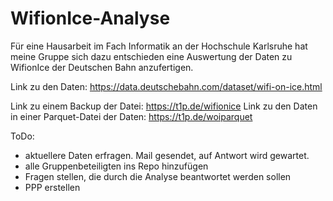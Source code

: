 # WifionIce-Analyse

Für eine Hausarbeit im Fach Informatik an der Hochschule Karlsruhe hat meine Gruppe sich dazu entschieden eine Auswertung der Daten zu WifionIce der Deutschen Bahn anzufertigen.


Link zu den Daten: https://data.deutschebahn.com/dataset/wifi-on-ice.html

Link zu einem Backup der Datei: https://t1p.de/wifionice
Link zu den Daten in einer Parquet-Datei der Daten: https://t1p.de/woiparquet

ToDo:
- aktuellere Daten erfragen. Mail gesendet, auf Antwort wird gewartet.
- alle Gruppenbeteiligten ins Repo hinzufügen
- Fragen stellen, die durch die Analyse beantwortet werden sollen
- PPP erstellen
